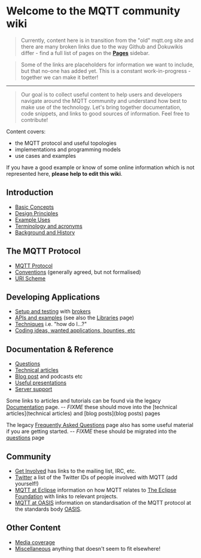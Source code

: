 # Welcome to the MQTT community wiki

> Currently, content here is in transition from the "old" mqtt.org site and there are many broken links due to the way Github and Dokuwikis differ - find a full list of pages on the [**Pages**](https://github.com/mqtt/mqtt.github.io/wiki/_pages) sidebar.

> Some of the links are placeholders for information we want to include, but that no-one has added yet. This is a constant work-in-progress - together we can make it better!
***

> Our goal is to collect useful content to help users and developers navigate around the MQTT community and understand how best to make use of the technology. Let's bring together documentation, code snippets, and links to good sources of information. Feel free to contribute!

Content covers:

* the MQTT protocol and useful topologies
* implementations and programming models
* use cases and examples 

If you have a good example or know of some online information which is not represented here, **please help to edit this wiki**. 

## Introduction
* [Basic Concepts](Basic-Concepts)
* [Design Principles](Design-Principles)
* [Example Uses](Example-Uses)
* [Terminology and acronyms](Terms-and-acronyms)
* [Background and History](history)

## The MQTT Protocol
*  [MQTT Protocol](MQTT-Protocol)
*  [Conventions](Conventions) (generally agreed, but not formalised)
*  [URI Scheme](URI-Scheme)

## Developing Applications
*  [Setup and testing](Setup-and-testing) with [brokers](brokers)
*  [APIs and examples](APIs-and-examples) (see also the [Libraries](libraries) page)
*  [Techniques](Techniques) i.e. "how do I...?"
*  [Coding ideas, wanted applications, bounties, etc](coding_bounties)

## Documentation & Reference
*  [Questions](questions)
*  [Technical articles](technical_articles)
*  [Blog post](blog_posts) and podcasts etc
*  [Useful presentations](useful_presentations)
*  [Server support](server-support)

Some links to articles and tutorials can be found via the legacy [Documentation](http://mqtt.org/documentation) page.
-- *FIXME* these should move into the [technical articles](technical articles) and [blog posts](blog posts) pages

The legacy [Frequently Asked Questions](http://mqtt.org/faq) page also has some useful material if you are getting started.
-- *FIXME* these should be migrated into the [questions](questions) page

## Community
*  [Get Involved](http://mqtt.org/get-involved) has links to the mailing list, IRC, etc.
*  [Twitter](Twitter) a list of the Twitter IDs of people involved with MQTT (add yourself!)
*  [MQTT at Eclipse](MQTT-at-Eclipse) information on how MQTT relates to [The Eclipse Foundation](http://www.eclipse.org) with links to relevant projects.
*  [MQTT at OASIS](MQTT-at-OASIS) information on standardisation of the MQTT protocol at the standards body [OASIS](https://www.oasis-open.org/).

## Other Content
*  [Media coverage](Media-coverage)
*  [Miscellaneous](Miscellaneous) anything that doesn't seem to fit elsewhere!